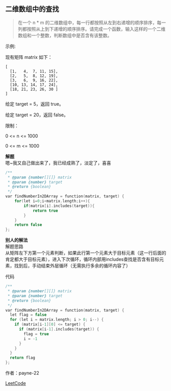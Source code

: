 ##  二维数组中的查找
>在一个 n * m 的二维数组中，每一行都按照从左到右递增的顺序排序，每一列都按照从上到下递增的顺序排序。请完成一个函数，输入这样的一个二维数组和一个整数，判断数组中是否含有该整数。

示例:

现有矩阵 matrix 如下：
```
[  
  [1,   4,  7, 11, 15],  
  [2,   5,  8, 12, 19],  
  [3,   6,  9, 16, 22],  
  [10, 13, 14, 17, 24],  
  [18, 21, 23, 26, 30 ]
]
```
给定 target = 5，返回 true。

给定 target = 20，返回 false。

限制：

0 <= n <= 1000

0 <= m <= 1000

**解题**  
嗯~我又自己做出来了，我已经成熟了，淡定了，喜喜
```C
/**
 * @param {number[][]} matrix
 * @param {number} target
 * @return {boolean}
 */
var findNumberIn2DArray = function(matrix, target) {
    for(let i=0;i<matrix.length;i++){
        if(matrix[i].includes(target)){
            return true
        }
    }
    return false
};
```

**别人的解法**  
解题思路  
从矩阵左下方第一个元素判断，如果此行第一个元素大于目标元素（这一行后面的肯定都大于目标元素），进入下次循环，循环内部用includes查找是否含有目标元素，找到后，手动结束外层循环（无需执行多余的循环内容了）

代码
```C
/**
 * @param {number[][]} matrix
 * @param {number} target
 * @return {boolean}
 */
var findNumberIn2DArray = function(matrix, target) {
  let flag = false
  for (let i = matrix.length; i > 0; i--) {
    if (matrix[i-1][0] <= target) {
      if (matrix[i-1].includes(target)) {
        flag = true
        i = -1
      }
    }
  }
  return flag
};
```
作者：payne-22

[LeetCode](https://leetcode-cn.com/problems/er-wei-shu-zu-zhong-de-cha-zhao-lcof)
